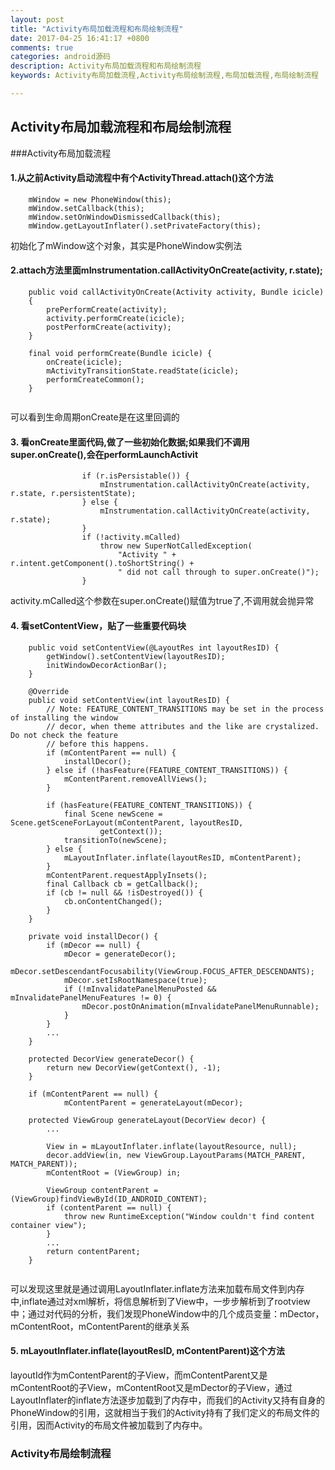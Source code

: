 ```yaml
---
layout: post
title: "Activity布局加载流程和布局绘制流程"
date: 2017-04-25 16:41:17 +0800
comments: true
categories: android源码
description: Activity布局加载流程和布局绘制流程
keywords: Activity布局加载流程,Activity布局绘制流程,布局加载流程,布局绘制流程

---
```

## Activity布局加载流程和布局绘制流程

###Activity布局加载流程
<!--more-->

#### 1.从之前Activity启动流程中有个ActivityThread.attach()这个方法

```
	mWindow = new PhoneWindow(this);
    mWindow.setCallback(this);
   	mWindow.setOnWindowDismissedCallback(this);
    mWindow.getLayoutInflater().setPrivateFactory(this);
```
初始化了mWindow这个对象，其实是PhoneWindow实例法

#### 2.attach方法里面mInstrumentation.callActivityOnCreate(activity, r.state);

```
	public void callActivityOnCreate(Activity activity, Bundle icicle) 
	{
        prePerformCreate(activity);
        activity.performCreate(icicle);
        postPerformCreate(activity);
    }
    
    final void performCreate(Bundle icicle) {
        onCreate(icicle);
        mActivityTransitionState.readState(icicle);
        performCreateCommon();
    }
    
```
可以看到生命周期onCreate是在这里回调的

#### 3. 看onCreate里面代码,做了一些初始化数据;如果我们不调用super.onCreate(),会在performLaunchActivit 

 
```
                if (r.isPersistable()) {
                    mInstrumentation.callActivityOnCreate(activity, r.state, r.persistentState);
                } else {
                    mInstrumentation.callActivityOnCreate(activity, r.state);
                }
                if (!activity.mCalled) 
                    throw new SuperNotCalledException(
                        "Activity " + r.intent.getComponent().toShortString() +
                        " did not call through to super.onCreate()");
                }

```
activity.mCalled这个参数在super.onCreate()赋值为true了,不调用就会抛异常

#### 4. 看setContentView，贴了一些重要代码块

```
	public void setContentView(@LayoutRes int layoutResID) {
        getWindow().setContentView(layoutResID);
        initWindowDecorActionBar();
    }
    
    @Override
    public void setContentView(int layoutResID) {
        // Note: FEATURE_CONTENT_TRANSITIONS may be set in the process of installing the window
        // decor, when theme attributes and the like are crystalized. Do not check the feature
        // before this happens.
        if (mContentParent == null) {
            installDecor();
        } else if (!hasFeature(FEATURE_CONTENT_TRANSITIONS)) {
            mContentParent.removeAllViews();
        }

        if (hasFeature(FEATURE_CONTENT_TRANSITIONS)) {
            final Scene newScene = Scene.getSceneForLayout(mContentParent, layoutResID,
                    getContext());
            transitionTo(newScene);
        } else {
            mLayoutInflater.inflate(layoutResID, mContentParent);
        }
        mContentParent.requestApplyInsets();
        final Callback cb = getCallback();
        if (cb != null && !isDestroyed()) {
            cb.onContentChanged();
        }
    }
    
    private void installDecor() {
        if (mDecor == null) {
            mDecor = generateDecor();
            mDecor.setDescendantFocusability(ViewGroup.FOCUS_AFTER_DESCENDANTS);
            mDecor.setIsRootNamespace(true);
            if (!mInvalidatePanelMenuPosted && mInvalidatePanelMenuFeatures != 0) {
                mDecor.postOnAnimation(mInvalidatePanelMenuRunnable);
            }
        }
        ...
    }
    
    protected DecorView generateDecor() {
        return new DecorView(getContext(), -1);
    }
    
    if (mContentParent == null) {
            mContentParent = generateLayout(mDecor);
            
    protected ViewGroup generateLayout(DecorView decor) {
        ...

        View in = mLayoutInflater.inflate(layoutResource, null);
        decor.addView(in, new ViewGroup.LayoutParams(MATCH_PARENT, MATCH_PARENT));
        mContentRoot = (ViewGroup) in;

        ViewGroup contentParent = (ViewGroup)findViewById(ID_ANDROID_CONTENT);
        if (contentParent == null) {
            throw new RuntimeException("Window couldn't find content container view");
        }
		...
        return contentParent;
    }
    
```
可以发现这里就是通过调用LayoutInflater.inflate方法来加载布局文件到内存中,inflate通过对xml解析，将信息解析到了View中，一步步解析到了rootview中；通过对代码的分析，我们发现PhoneWindow中的几个成员变量：mDector，mContentRoot，mContentParent的继承关系 

#### 5. mLayoutInflater.inflate(layoutResID, mContentParent)这个方法

layoutId作为mContentParent的子View，而mContentParent又是mContentRoot的子View，mContentRoot又是mDector的子View，通过LayoutInflater的inflate方法逐步加载到了内存中，而我们的Activity又持有自身的PhoneWindow的引用，这就相当于我们的Activity持有了我们定义的布局文件的引用，因而Activity的布局文件被加载到了内存中。

### Activity布局绘制流程
